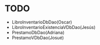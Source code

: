 # TODO

- LibroInventarioDbDao(Oscar)
- LibroInventarioExistenciaVDbDao(Jesús)
- PrestamoDbDao(Adriana)
- PrestamoVDbDao(Josué)
